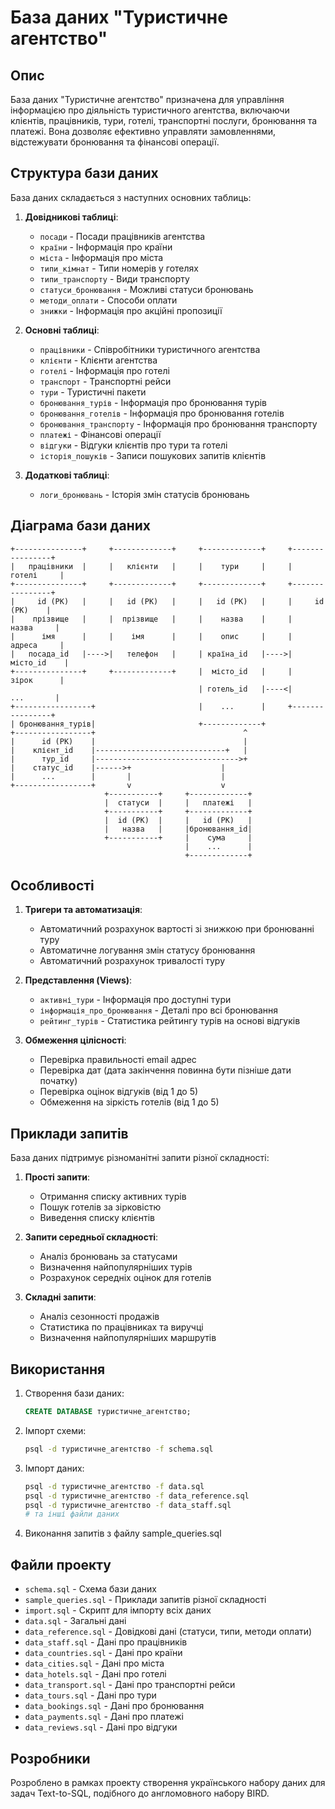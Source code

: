# База даних "Туристичне агентство"

## Опис

База даних "Туристичне агентство" призначена для управління інформацією про діяльність туристичного агентства, включаючи клієнтів, працівників, тури, готелі, транспортні послуги, бронювання та платежі. Вона дозволяє ефективно управляти замовленнями, відстежувати бронювання та фінансові операції.

## Структура бази даних

База даних складається з наступних основних таблиць:

1. **Довідникові таблиці**:
   - `посади` - Посади працівників агентства
   - `країни` - Інформація про країни
   - `міста` - Інформація про міста
   - `типи_кімнат` - Типи номерів у готелях
   - `типи_транспорту` - Види транспорту
   - `статуси_бронювання` - Можливі статуси бронювань
   - `методи_оплати` - Способи оплати
   - `знижки` - Інформація про акційні пропозиції

2. **Основні таблиці**:
   - `працівники` - Співробітники туристичного агентства
   - `клієнти` - Клієнти агентства
   - `готелі` - Інформація про готелі
   - `транспорт` - Транспортні рейси
   - `тури` - Туристичні пакети
   - `бронювання_турів` - Інформація про бронювання турів
   - `бронювання_готелів` - Інформація про бронювання готелів
   - `бронювання_транспорту` - Інформація про бронювання транспорту
   - `платежі` - Фінансові операції
   - `відгуки` - Відгуки клієнтів про тури та готелі
   - `історія_пошуків` - Записи пошукових запитів клієнтів

3. **Додаткові таблиці**:
   - `логи_бронювань` - Історія змін статусів бронювань

## Діаграма бази даних

```
+---------------+     +-------------+     +-------------+     +----------------+
|   працівники  |     |   клієнти   |     |    тури     |     |     готелі     |
+---------------+     +-------------+     +-------------+     +----------------+
|     id (PK)   |     |   id (PK)   |     |   id (PK)   |     |     id (PK)    |
|    прізвище   |     |  прізвище   |     |    назва    |     |      назва     |
|      імя      |     |    імя      |     |    опис     |     |     адреса     |
|   посада_id   |---->|   телефон   |     | країна_id   |---->|    місто_id    |
+---------------+     +-------------+     |  місто_id   |     |     зірок      |
                                          | готель_id   |----<|      ...       |
+-----------------+                       |    ...      |     +----------------+
| бронювання_турів|                       +-------------+
+-----------------+                                 ^
|      id (PK)    |                                 |
|    клієнт_id    |-----------------------------+   |
|      тур_id     |-------------------------------->+
|    статус_id    |------>+                    |
|      ...        |       |                    |
+-----------------+       v                    v
                     +-----------+     +-------------+
                     |  статуси  |     |   платежі   |
                     +-----------+     +-------------+
                     |  id (PK)  |     |   id (PK)   |
                     |   назва   |     |бронювання_id|
                     +-----------+     |    сума     |
                                       |    ...      |
                                       +-------------+
```

## Особливості

1. **Тригери та автоматизація**:
   - Автоматичний розрахунок вартості зі знижкою при бронюванні туру
   - Автоматичне логування змін статусу бронювання
   - Автоматичний розрахунок тривалості туру

2. **Представлення (Views)**:
   - `активні_тури` - Інформація про доступні тури
   - `інформація_про_бронювання` - Деталі про всі бронювання
   - `рейтинг_турів` - Статистика рейтингу турів на основі відгуків

3. **Обмеження цілісності**:
   - Перевірка правильності email адрес
   - Перевірка дат (дата закінчення повинна бути пізніше дати початку)
   - Перевірка оцінок відгуків (від 1 до 5)
   - Обмеження на зіркість готелів (від 1 до 5)

## Приклади запитів

База даних підтримує різноманітні запити різної складності:

1. **Прості запити**:
   - Отримання списку активних турів
   - Пошук готелів за зірковістю
   - Виведення списку клієнтів

2. **Запити середньої складності**:
   - Аналіз бронювань за статусами
   - Визначення найпопулярніших турів
   - Розрахунок середніх оцінок для готелів

3. **Складні запити**:
   - Аналіз сезонності продажів
   - Статистика по працівниках та виручці
   - Визначення найпопулярніших маршрутів

## Використання

1. Створення бази даних:
   ```sql
   CREATE DATABASE туристичне_агентство;
   ```

2. Імпорт схеми:
   ```bash
   psql -d туристичне_агентство -f schema.sql
   ```

3. Імпорт даних:
   ```bash
   psql -d туристичне_агентство -f data.sql
   psql -d туристичне_агентство -f data_reference.sql
   psql -d туристичне_агентство -f data_staff.sql
   # та інші файли даних
   ```

4. Виконання запитів з файлу sample_queries.sql

## Файли проекту

- `schema.sql` - Схема бази даних
- `sample_queries.sql` - Приклади запитів різної складності
- `import.sql` - Скрипт для імпорту всіх даних
- `data.sql` - Загальні дані
- `data_reference.sql` - Довідкові дані (статуси, типи, методи оплати)
- `data_staff.sql` - Дані про працівників
- `data_countries.sql` - Дані про країни
- `data_cities.sql` - Дані про міста
- `data_hotels.sql` - Дані про готелі
- `data_transport.sql` - Дані про транспортні рейси
- `data_tours.sql` - Дані про тури
- `data_bookings.sql` - Дані про бронювання
- `data_payments.sql` - Дані про платежі
- `data_reviews.sql` - Дані про відгуки

## Розробники

Розроблено в рамках проекту створення українського набору даних для задач Text-to-SQL, подібного до англомовного набору BIRD. 